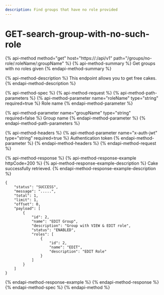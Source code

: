 ```yaml
---
description: Find groups that have no role provided
---
```


# GET-search-group-with-no-such-role

{% api-method method="get" host="https://<host>:<port>/api/v1" path="/groups/no-role/:roleName/:groupName" %}
{% api-method-summary %}
Get groups with no roles given
{% endapi-method-summary %}

{% api-method-description %}
This endpoint allows you to get free cakes.
{% endapi-method-description %}

{% api-method-spec %}
{% api-method-request %}
{% api-method-path-parameters %}
{% api-method-parameter name="roleName" type="string" required=true %}
Role name
{% endapi-method-parameter %}

{% api-method-parameter name="groupName" type="string" required=false %}
Group name
{% endapi-method-parameter %}
{% endapi-method-path-parameters %}

{% api-method-headers %}
{% api-method-parameter name="x-auth-jwt" type="string" required=true %}
Authentication token
{% endapi-method-parameter %}
{% endapi-method-headers %}
{% endapi-method-request %}

{% api-method-response %}
{% api-method-response-example httpCode=200 %}
{% api-method-response-example-description %}
Cake successfully retrieved.
{% endapi-method-response-example-description %}

```
{
    "status": "SUCCESS",
    "message": ".....",
    "total": 1,
    "limit": 1,
    "offset": 0,
    "payload": [
        {
            "id": 2,
            "name": "EDIT Group",
            "description": "Group with VIEW & EDIT role",
            "status": "ENABLED",
            "roles": [
                {
                    "id": 2,
                    "name": "EDIT",
                    "description": "EDIT Role"
                }
            ]
        }
    ]
}
```
{% endapi-method-response-example %}
{% endapi-method-response %}
{% endapi-method-spec %}
{% endapi-method %}



